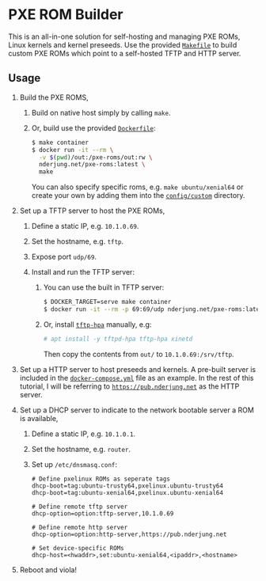 # PXE ROM Builder

This is an all-in-one solution for self-hosting and managing PXE ROMs, Linux
kernels and kernel preseeds.  Use the provided [`Makefile`](/Makefile) to build
custom PXE ROMs which point to a self-hosted TFTP and HTTP server.

## Usage

1. Build the PXE ROMS,

   1. Build on native host simply by calling `make`.

   2. Or, build use the provided [`Dockerfile`](Dockerfile):
      ```bash
      $ make container
      $ docker run -it --rm \
        -v $(pwd)/out:/pxe-roms/out:rw \
        nderjung.net/pxe-roms:latest \
        make
      ```

      You can also specify specific roms, e.g. `make ubuntu/xenial64` or create
      your own by adding them into the [`config/custom`](config/custom) directory.

2. Set up a TFTP server to host the PXE ROMs,

   1. Define a static IP, e.g. `10.1.0.69`.

   2. Set the hostname, e.g. `tftp`.

   3. Expose port `udp/69`.

   4. Install and run the TFTP server:

      1. You can use the built in TFTP server:
         ```bash
         $ DOCKER_TARGET=serve make container
         $ docker run -it --rm -p 69:69/udp nderjung.net/pxe-roms:latest
         ```

      2. Or, install [`tftp-hpa`]() manually, e.g:
         ```bash
         # apt install -y tftpd-hpa tftp-hpa xinetd
         ```
         Then copy the contents from `out/` to `10.1.0.69:/srv/tftp`. 

3. Set up a HTTP server to host preseeds and kernels.  A pre-built server is
   included in the [`docker-compose.yml`](docker-compose.yml) file as an
   example.  In the rest of this tutorial, I will be referring to
   [`https://pub.nderjung.net`](https://pub.nderjung.net) as the HTTP server.

4. Set up a DHCP server to indicate to the network bootable server a ROM is
   available,

   1. Define a static IP, e.g. `10.1.0.1`. 

   2. Set the hostname, e.g. `router`.

   3. Set up `/etc/dnsmasq.conf`:


      ```
      # Define pxelinux ROMs as seperate tags
      dhcp-boot=tag:ubuntu-trusty64,pxelinux.ubuntu-trusty64
      dhcp-boot=tag:ubuntu-xenial64,pxelinux.ubuntu-xenial64

      # Define remote tftp server
      dhcp-option=option:tftp-server,10.1.0.69

      # Define remote http server
      dhcp-option=option:http-server,https://pub.nderjung.net
      
      # Set device-specific ROMs
      dhcp-host=<hwaddr>,set:ubuntu-xenial64,<ipaddr>,<hostname>
      ```

4. Reboot <hostname> and viola!
